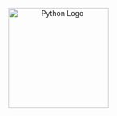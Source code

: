 <p align="center">
  <img src="https://logos-world.net/python-logo/" alt="Python Logo" width="200">
</p>
